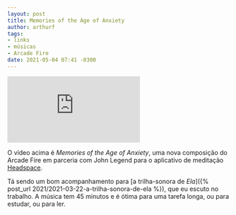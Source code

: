```yaml
---
layout: post
title: Memories of the Age of Anxiety
author: arthurf
tags:
- links
- músicas
- Arcade Fire
date: 2021-05-04 07:41 -0300
---
```

<iframe class="full-width" src="https://www.youtube-nocookie.com/embed/QfND6dgM6ic" title="Reprodutor de vídeo do YouTube" frameborder="0" allow="accelerometer; autoplay; clipboard-write; encrypted-media; gyroscope; picture-in-picture" allowfullscreen></iframe>

O vídeo acima é *Memories of the Age of Anxiety*, uma nova composição do Arcade Fire em parceria com John Legend para o aplicativo de meditação [Headspace](https://www.headspace.com).

Tá sendo um bom acompanhamento para [a trilha-sonora de *Ela*]({% post_url 2021/2021-03-22-a-trilha-sonora-de-ela %}), que eu escuto no trabalho. A música tem 45 minutos e é ótima para uma tarefa longa, ou para estudar, ou para ler.
